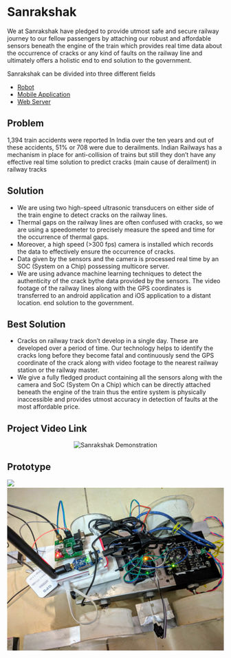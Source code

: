 # Sanrakshak
We at Sanrakshak have pledged to provide utmost safe and secure railway journey to our fellow passengers by attaching our robust and affordable sensors beneath the engine of the train which provides real time data about the occurrence of cracks or any kind of faults on the railway line and ultimately offers a holistic end to end solution to the government. 

Sanrakshak can be divided into three different fields
- [Robot](Hardware/)
- [Mobile Application](Mobile%20Application/)
- [Web Server](Backend/)

## Problem
1,394 train accidents were reported In India over the ten years and out of these accidents, 51% or 708 were due to derailments. Indian Railways has a mechanism in place for anti-collision of trains but still they don’t have any effective real time solution to predict cracks (main cause of derailment) in railway tracks

## Solution
+ We are using two high-speed ultrasonic transducers on either side of the train engine to detect cracks on the railway lines.
+ Thermal gaps on the railway lines are often confused with cracks, so we are using a speedometer to precisely measure the speed and time for the occurrence of thermal gaps.
+ Moreover, a high speed (>300 fps) camera is installed which records the data to effectively ensure the occurrence of cracks.
+ Data given by the sensors and the camera is processed real time by an SOC (System on a Chip) possessing multicore server.
+ We are using advance machine learning techniques to detect the authenticity of the crack bythe data provided by the sensors. The video footage of the railway lines along with the GPS coordinates is transferred to an android application and iOS application to a distant location.
end solution to the government.

## Best Solution
+ Cracks on railway track don’t develop in a single day. These are developed over a period of time. Our technology helps to identify the cracks long before they become fatal and continuously send the GPS coordinate of the crack along with video footage to the nearest railway station or the railway master.
+ We give a fully fledged product containing all the sensors along with the camera and SoC (System On a Chip) which can be directly attached beneath the engine of the train thus the entire system is physically inaccessible and provides utmost accuracy in detection of faults at the most affordable price.

## Project Video Link
<p align="center"><img width="500" alt="Sanrakshak Demonstration" src="https://i.ibb.co/pLjPQgz/https-i-ytimg-com-vi-DDny-K07-Cp5k-hqdefault.jpg" href="https://www.youtube.com/watch?v=DDnyK07Cp5k"></p>

## Prototype 
![](Snaps/Product.gif)
![](Snaps/bot_1.jpg)
